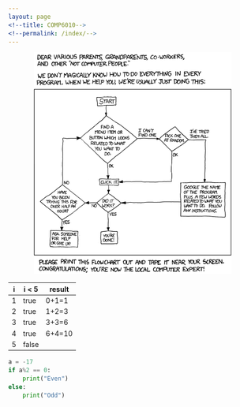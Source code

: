 ```yaml
---
layout: page
<!--title: COMP6010-->
<!--permalink: /index/-->
---
```


<center>
<img src="./assets/images/tech_support_cheat_sheet.png" alt="drawing" width="400"/>
</center>


| i 	| i < 5 	| result 	|
|---	|-------	|--------	|
| 1 	| true  	| 0+1=1  	|
| 2 	| true  	| 1+2=3  	|
| 3 	| true  	| 3+3=6  	|
| 4 	| true  	| 6+4=10 	|
| 5 	| false 	|        	|

```python
a = -17
if a%2 == 0:
	print("Even")
else:
	print("Odd")
```